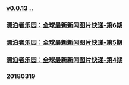 
### [v0.0.13](https://github.com/littleflute/english/edit/master/Issues/day-in-photos/readme.md) [..](..)

### [漂泊者乐园：全球最新新闻图片快递-第6期](https://mp.weixin.qq.com/s?__biz=MzIxMTUzOTUzOA==&mid=2247485137&idx=1&sn=9aff1a3e2a3ee9ef951c4ffc53aa4b45&chksm=975285eca0250cfa11845179bb82b8515d37ad2707fdb06fe2e2da3f84470c8f9b5163544489#rd)
### [漂泊者乐园：全球最新新闻图片快递-第5期](https://mp.weixin.qq.com/s?__biz=MzIxMTUzOTUzOA==&mid=2247485087&idx=1&sn=5028d9f52bc1c86a3603b348fbbbe9a6&chksm=975285a2a0250cb48481b69b52613df1c13b632daacbfc8fef97f3f81051df54bf1e5ea75974#rd)
### [漂泊者乐园：全球最新新闻图片快递-第4期](https://mp.weixin.qq.com/s?__biz=MzIxMTUzOTUzOA==&mid=2247485053&idx=1&sn=00d73a3a23f7f0e2ad45ec71c9ad05b9&chksm=97528540a0250c564afce9b361d0e5cdbd6693dc9e8a9d141e30d457be7c0ab662276abc4bf3#rd)

### [20180319](20180319)
